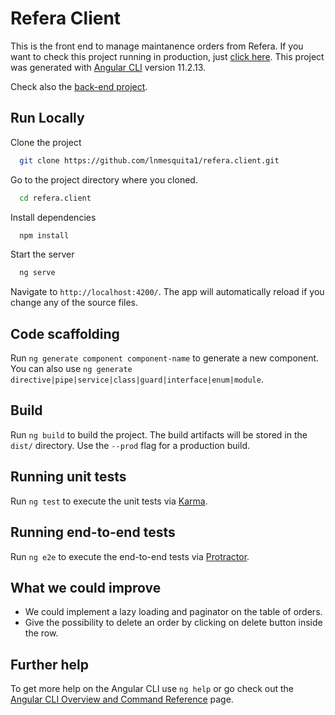 # Refera Client

This is the front end to manage maintanence orders from Refera. If you want to check this project running in production, just [click here](https://lnmesquita1.github.io/refera.client/).
This project was generated with [Angular CLI](https://github.com/angular/angular-cli) version 11.2.13.

Check also the [back-end project](https://github.com/lnmesquita1/refera.server).
## Run Locally

Clone the project

```bash
  git clone https://github.com/lnmesquita1/refera.client.git
```

Go to the project directory where you cloned.

```bash
  cd refera.client
```

Install dependencies

```bash
  npm install
```

Start the server

```bash
  ng serve
```

Navigate to `http://localhost:4200/`. The app will automatically reload if you change any of the source files.

## Code scaffolding

Run `ng generate component component-name` to generate a new component. You can also use `ng generate directive|pipe|service|class|guard|interface|enum|module`.

## Build

Run `ng build` to build the project. The build artifacts will be stored in the `dist/` directory. Use the `--prod` flag for a production build.

## Running unit tests

Run `ng test` to execute the unit tests via [Karma](https://karma-runner.github.io).

## Running end-to-end tests

Run `ng e2e` to execute the end-to-end tests via [Protractor](http://www.protractortest.org/).

## What we could improve

- We could implement a lazy loading and paginator on the table of orders.
- Give the possibility to delete an order by clicking on delete button inside the row.

## Further help

To get more help on the Angular CLI use `ng help` or go check out the [Angular CLI Overview and Command Reference](https://angular.io/cli) page.
